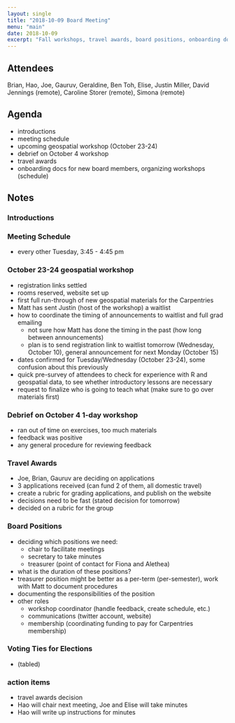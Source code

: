 ```yaml
---
layout: single
title: "2018-10-09 Board Meeting"
menu: "main"
date: 2018-10-09
excerpt: "Fall workshops, travel awards, board positions, onboarding docs"
---
```


## Attendees
Brian, Hao, Joe, Gauruv, Geraldine, Ben Toh, Elise, Justin Miller, David Jennings (remote), Caroline Storer (remote), Simona (remote)

## Agenda
* introductions
* meeting schedule
* upcoming geospatial workshop (October 23-24)
* debrief on October 4 workshop
* travel awards
* onboarding docs for new board members, organizing workshops (schedule)

## Notes

### Introductions

### Meeting Schedule
* every other Tuesday, 3:45 - 4:45 pm

### October 23-24 geospatial workshop
* registration links settled
* rooms reserved, website set up
* first full run-through of new geospatial materials for the Carpentries
* Matt has sent Justin (host of the workshop) a waitlist
* how to coordinate the timing of announcements to waitlist and full grad emailing
  - not sure how Matt has done the timing in the past (how long between announcements)
  - plan is to send registration link to waitlist tomorrow (Wednesday, October 10), general announcement for next Monday (October 15)
* dates confirmed for Tuesday/Wednesday (October 23-24), some confusion about this previously
* quick pre-survey of attendees to check for experience with R and geospatial data, to see whether introductory lessons are necessary
* request to finalize who is going to teach what (make sure to go over materials first)

### Debrief on October 4 1-day workshop
* ran out of time on exercises, too much materials
* feedback was positive
* any general procedure for reviewing feedback

### Travel Awards
* Joe, Brian, Gauruv are deciding on applications
* 3 applications received (can fund 2 of them, all domestic travel)
* create a rubric for grading applications, and publish on the website
* decisions need to be fast (stated decision for tomorrow)
* decided on a rubric for the group

### Board Positions
* deciding which positions we need:
  - chair to facilitate meetings
  - secretary to take minutes
  - treasurer (point of contact for Fiona and Alethea)
* what is the duration of these positions?
* treasurer position might be better as a per-term (per-semester), work with Matt to document procedures
* documenting the responsibilities of the position
* other roles
  - workshop coordinator (handle feedback, create schedule, etc.)
  - communications (twitter account, website)
  - membership (coordinating funding to pay for Carpentries membership)

### Voting Ties for Elections
* (tabled)

### action items
* travel awards decision
* Hao will chair next meeting, Joe and Elise will take minutes
* Hao will write up instructions for minutes

